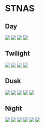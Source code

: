# STNAS

## Day
<img src="images/day_751.png" >
<img src="images/day_753.png" >
<img src="images/day_756.png" >
<img src="images/day_758.png" >

## Twilight
<img src="images/twilight_729.png" >
<img src="images/twilight_732.png" >
<img src="images/twilight_734.png" >
<img src="images/twilight_736.png" >

## Dusk
<img src="images/dusk_757.png" >
<img src="images/dusk_759.png" >
<img src="images/dusk_761.png" >
<img src="images/dusk_766.png" >
<img src="images/dusk_769.png" >

## Night
<img src="images/night_451.png" >
<img src="images/night_454.png" >
<img src="images/night_456.png" >
<img src="images/night_459.png" >
<img src="images/night_462.png" >
<img src="images/night_766.png" >
